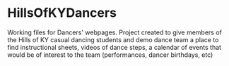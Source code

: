 # HillsOfKYDancers
Working files for Dancers' webpages.
Project created to give members of the Hills of KY casual dancing students and demo dance team a place to find instructional sheets, videos of dance steps, a calendar of events that would be of interest to the team (performances, dancer birthdays, etc)

